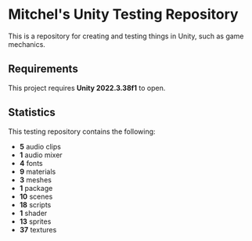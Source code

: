 # Mitchel's Unity Testing Repository
This is a repository for creating and testing things in Unity, such as game mechanics.
## Requirements
This project requires **Unity 2022.3.38f1** to open.
## Statistics
This testing repository contains the following:
<br>
<ul>
  <li><strong>5</strong> audio clips</li>
  <li><strong>1</strong> audio mixer</li>
  <li><strong>4</strong> fonts</li>
  <li><strong>9</strong> materials</li>
  <li><strong>3</strong> meshes</li>
  <li><strong>1</strong> package</li>
  <li><strong>10</strong> scenes</li>
  <li><strong>18</strong> scripts</li>
  <li><strong>1</strong> shader</li>
  <li><strong>13</strong> sprites</li>
  <li><strong>37</strong> textures</li>
</ul>
